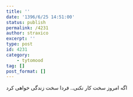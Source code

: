 ```yaml
---
title: ''
date: '1396/6/25 14:51:00'
status: publish
permalink: /4231
author: straxico
excerpt: ''
type: post
id: 4231
category:
    - tytomood
tag: []
post_format: []
---
```

اگه امروز سخت کار نکنی.. فردا سخت زندگی خواهی کرد